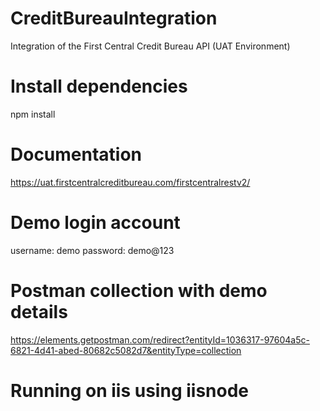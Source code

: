 # CreditBureauIntegration
Integration of the First Central Credit Bureau API (UAT Environment)

# Install dependencies
npm install

# Documentation
https://uat.firstcentralcreditbureau.com/firstcentralrestv2/

# Demo login account
username: demo
password: demo@123

# Postman collection with demo details
https://elements.getpostman.com/redirect?entityId=1036317-97604a5c-6821-4d41-abed-80682c5082d7&entityType=collection

# Running on iis using iisnode
